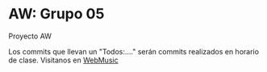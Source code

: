 # AW: Grupo 05
Proyecto AW

Los commits que llevan un "Todos:...." serán commits realizados en horario de clase.
Visitanos en <a href="webmusic.pe.hu/src/">WebMusic</a>
